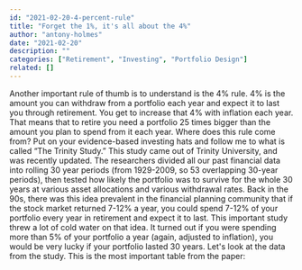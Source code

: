 ```yaml
---
id: "2021-02-20-4-percent-rule"
title: "Forget the 1%, it's all about the 4%"
author: "antony-holmes"
date: "2021-02-20"
description: ""
categories: ["Retirement", "Investing", "Portfolio Design"]
related: []
---
```


Another important rule of thumb is to understand is the 4% rule. 4% is the amount you can withdraw from a portfolio each year and expect it to last you through retirement. You get to increase that 4% with inflation each year. That means that to retire you need a portfolio 25 times bigger than the amount you plan to spend from it each year. Where does this rule come from? Put on your evidence-based investing hats and follow me to what is called “The Trinity Study.” This study came out of Trinity University, and was recently updated. The researchers divided all our past financial data into rolling 30 year periods (from 1929-2009, so 53 overlapping 30-year periods), then tested how likely the portfolio was to survive for the whole 30 years at various asset allocations and various withdrawal rates. Back in the 90s, there was this idea prevalent in the financial planning community that if the stock market returned 7-12% a year, you could spend 7-12% of your portfolio every year in retirement and expect it to last. This important study threw a lot of cold water on that idea. It turned out if you were spending more than 5% of your portfolio a year (again, adjusted to inflation), you would be very lucky if your portfolio lasted 30 years. Let's look at the data from the study. This is the most important table from the paper:
